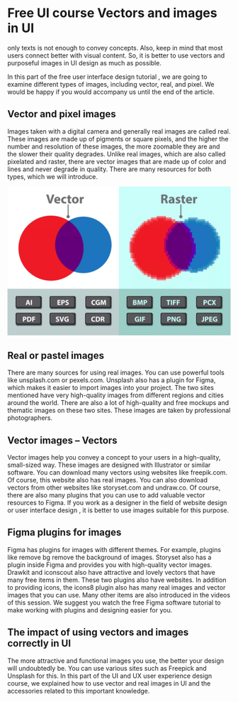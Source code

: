 # Free UI course Vectors and images in UI

only texts is not enough to convey concepts. Also, keep in mind that most users connect better with visual content. So, it is better to use vectors and purposeful images in UI design as much as possible.

In this part of the free user interface design tutorial , we are going to examine different types of images, including vector, real, and pixel. We would be happy if you would accompany us until the end of the article.

## Vector and pixel images

Images taken with a digital camera and generally real images are called real. These images are made up of pigments or square pixels, and the higher the number and resolution of these images, the more zoomable they are and the slower their quality degrades. Unlike real images, which are also called pixelated and raster, there are vector images that are made up of color and lines and never degrade in quality. There are many resources for both types, which we will introduce.

![Using vectors and images in UI](vector-vs-raster.webp)

## Real or pastel images

There are many sources for using real images. You can use powerful tools like unsplash.com or pexels.com. Unsplash also has a plugin for Figma, which makes it easier to import images into your project. The two sites mentioned have very high-quality images from different regions and cities around the world. There are also a lot of high-quality and free mockups and thematic images on these two sites. These images are taken by professional photographers.

## Vector images – Vectors

Vector images help you convey a concept to your users in a high-quality, small-sized way. These images are designed with Illustrator or similar software. You can download many vectors using websites like freepik.com. Of course, this website also has real images. You can also download vectors from other websites like storyset.com and undraw.co. Of course, there are also many plugins that you can use to add valuable vector resources to Figma. If you work as a designer in the field of website design or user interface design , it is better to use images suitable for this purpose.

## Figma plugins for images

Figma has plugins for images with different themes. For example, plugins like remove bg remove the background of images. Storyset also has a plugin inside Figma and provides you with high-quality vector images. Drawkit and iconscout also have attractive and lovely vectors that have many free items in them. These two plugins also have websites. In addition to providing icons, the icons8 plugin also has many real images and vector images that you can use. Many other items are also introduced in the videos of this session. We suggest you watch the free Figma software tutorial to make working with plugins and designing easier for you.

## The impact of using vectors and images correctly in UI

The more attractive and functional images you use, the better your design will undoubtedly be. You can use various sites such as Freepick and Unsplash for this. In this part of the UI and UX user experience design course, we explained how to use vector and real images in UI and the accessories related to this important knowledge.
